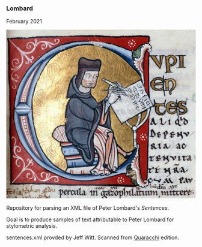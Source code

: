 ### Lombard

February 2021

![PL](/img/PL.png)

Repository for parsing an XML file of Peter Lombard's _Sentences_.

Goal is to produce samples of text attributable to Peter Lombard
for stylometric analysis.

sentences.xml provded by Jeff Witt. Scanned from [Quaracchi](https://babel.hathitrust.org/cgi/pt?id=njp.32101068133139) edition.
